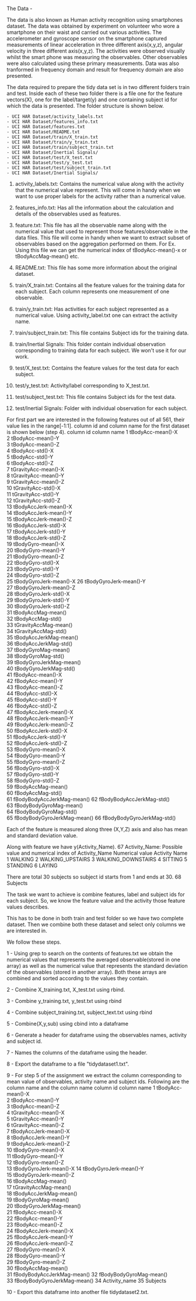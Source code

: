The Data - 

The data is also known as Human activity recognition using smartphones dataset.
The data was obtained by experiment on volunteer who wore a smartphone on their
waist and carried out various activities. The accelerometer and gyroscope 
sensor on the smartphone captured measurements of linear acceleration in three 
different axis(x,y,z),  angular velocity in three different axis(x,y,z).
The activities were observed  visually whilst the smart phone was measuring the 
observables. Other observables were also calculated using these primary 
measurements. Data was also tranformed in  frequency domain and result for frequency 
domain are also presented.

The data required to prepare the tidy data set is in two different folders train 
and test. Inside each of these two folder there is a file one for the feature 
vectors(X), one for the label/target(y) and one containing subject id for which 
the data is presented. The folder structure is shown below.

    - UCI HAR Dataset/activity_labels.txt
    - UCI HAR Dataset/features_info.txt
    - UCI HAR Dataset/features.txt
    - UCI HAR Dataset/README.txt
    - UCI HAR Dataset/train/X_train.txt
    - UCI HAR Dataset/train/y_train.txt
    - UCI HAR Dataset/train/subject_train.txt
    - UCI HAR Dataset/Inertial Signals/ 
    - UCI HAR Dataset/test/X_test.txt
    - UCI HAR Dataset/test/y_test.txt
    - UCI HAR Dataset/test/subject_train.txt
    - UCI HAR Dataset/Inertial Signals/ 


1. activity_labels.txt: Contains the numerical value along with the activity 
that the numerical value represent.  This will come in handy when we want to use 
proper labels for the activity rather than a numerical value.

2. features_info.txt: Has all the information about the calculation and details 
of the observables used as features.

3. feature.txt: This file has all the observable name along with the numerical 
value that  used to represent those features/observable in the data files. 
This file will come in handy when we want to extract subset of observables
based on the aggregation performed on them. For Ex. Using this file we can get 
the numerical index of tBodyAcc-mean()-x or tBodyAccMag-mean() etc. 

4. README.txt: This file has some more information about the original dataset. 

5. train/X_train.txt: Contains all the feature values for the training data for 
each subject. Each column represents one measurement of one observable.

6. train/y_train.txt: Has activities for each subject represented as a numerical 
value. Using activity_label.txt one can extract the activity name.

7. train/subject_train.txt: This file contains Subject ids for the training data.

8. train/Inertial Signals: This folder contain individual observation corresponding 
to training data for each subject. We won't use it for our work.


9. test/X_test.txt: Contains the feature values for the test data for 
each subject.

10. test/y_test.txt: Activity/label corresponding to X_test.txt.

11. test/subject_test.txt: This file contains Subject ids for the test data.

12. test/Inertial Signals: Folder with individual observation for each subject.

For first part we are interested in the following features out of all 561, their 
value lies in the range[-1:1]. column id and column name for the first dataset is
shown below (step 4).
    column id   column name
    1           tBodyAcc-mean()-X           
    2           tBodyAcc-mean()-Y           
    3           tBodyAcc-mean()-Z           
    4           tBodyAcc-std()-X            
    5           tBodyAcc-std()-Y            
    6           tBodyAcc-std()-Z           
    7           tGravityAcc-mean()-X        
    8           tGravityAcc-mean()-Y        
    9           tGravityAcc-mean()-Z        
    10          tGravityAcc-std()-X         
    11          tGravityAcc-std()-Y         
    12          tGravityAcc-std()-Z        
    13          tBodyAccJerk-mean()-X       
    14          tBodyAccJerk-mean()-Y       
    15          tBodyAccJerk-mean()-Z       
    16          tBodyAccJerk-std()-X        
    17          tBodyAccJerk-std()-Y        
    18          tBodyAccJerk-std()-Z       
    19          tBodyGyro-mean()-X         
    20          tBodyGyro-mean()-Y          
    21          tBodyGyro-mean()-Z          
    22          tBodyGyro-std()-X           
    23          tBodyGyro-std()-Y           
    24          tBodyGyro-std()-Z          
    25          tBodyGyroJerk-mean()-X
    26          tBodyGyroJerk-mean()-Y      
    27          tBodyGyroJerk-mean()-Z      
    28          tBodyGyroJerk-std()-X      
    29          tBodyGyroJerk-std()-Y       
    30          tBodyGyroJerk-std()-Z      
    31          tBodyAccMag-mean()       
    32          tBodyAccMag-std()           
    33          tGravityAccMag-mean()          
    34          tGravityAccMag-std()        
    35          tBodyAccJerkMag-mean()      
    36          tBodyAccJerkMag-std()      
    37          tBodyGyroMag-mean()        
    38          tBodyGyroMag-std()          
    39          tBodyGyroJerkMag-mean()     
    40          tBodyGyroJerkMag-std()      
    41          fBodyAcc-mean()-X           
    42          fBodyAcc-mean()-Y          
    43          fBodyAcc-mean()-Z           
    44          fBodyAcc-std()-X            
    45          fBodyAcc-std()-Y            
    46          fBodyAcc-std()-Z            
    47          fBodyAccJerk-mean()-X       
    48          fBodyAccJerk-mean()-Y      
    49          fBodyAccJerk-mean()-Z      
    50          fBodyAccJerk-std()-X       
    51          fBodyAccJerk-std()-Y        
    52          fBodyAccJerk-std()-Z        
    53          fBodyGyro-mean()-X          
    54          fBodyGyro-mean()-Y         
    55          fBodyGyro-mean()-Z         
    56          fBodyGyro-std()-X           
    57          fBodyGyro-std()-Y           
    58          fBodyGyro-std()-Z           
    59          fBodyAccMag-mean()          
    60          fBodyAccMag-std()          
    61          fBodyBodyAccJerkMag-mean()
    62          fBodyBodyAccJerkMag-std()  
    63          fBodyBodyGyroMag-mean()     
    64          fBodyBodyGyroMag-std()      
    65          fBodyBodyGyroJerkMag-mean()
    66          fBodyBodyGyroJerkMag-std() 

Each of the feature is measured along three (X,Y,Z) axis and also has mean and 
standard deviation value. 

Along with feature we have y(Activity_Name).
    67          Activity_Name:
            Possible value and numerical index of Activity_Name
            Numerical value     Activity Name
            1                   WALKING
            2                   WALKING_UPSTAIRS
            3                   WALKING_DOWNSTAIRS
            4                   SITTING
            5                   STANDING
            6                   LAYING
              

There are total 30 subjects so subject id starts from 1 and ends at 30.
    68          Subjects


The task we want to achieve is combine features, label and subject ids for each
subject. So, we know the feature value and the activity those feature values
describes.


This has to be done in both train and test folder so we have two complete dataset. 
Then we combine both these dataset and select only columns we are interested in.

We follow these steps.
    
1 - Using grep to search on the contents of features.txt we obtain the numerical 
values that represents the averaged observable(stored in one array) as well as 
the numerical value that represents the standard deviation of the observables 
(stored in another array). Both these arrays are combined and sorted according
to the values they contain.


2 - Combine X_training.txt, X_test.txt using rbind.

3 - Combine y_training.txt, y_test.txt using rbind

4 - Combine subject_training.txt, subject_text.txt using rbind
    
5 - Combine(X,y,sub) using cbind into a dataframe 

    
6 - Generate a header for dataframe using the observables names, activity and 
subject id.

7 - Names the columns of the dataframe using the header. 

8 - Export the dataframe to a file "tidydataset1.txt".    

9 - For step 5 of the assignment we extract the column corresponding to mean 
value of observables, activity name and subject ids. Following are the column
name and the column name
    column id       column name
    1               tBodyAcc-mean()-X           
    2               tBodyAcc-mean()-Y           
    3               tBodyAcc-mean()-Z           
    4               tGravityAcc-mean()-X        
    5               tGravityAcc-mean()-Y        
    6               tGravityAcc-mean()-Z        
    7               tBodyAccJerk-mean()-X       
    8               tBodyAccJerk-mean()-Y       
    9               tBodyAccJerk-mean()-Z       
    10              tBodyGyro-mean()-X         
    11              tBodyGyro-mean()-Y          
    12              tBodyGyro-mean()-Z          
    13              tBodyGyroJerk-mean()-X
    14              tBodyGyroJerk-mean()-Y      
    15              tBodyGyroJerk-mean()-Z      
    16              tBodyAccMag-mean()       
    17              tGravityAccMag-mean()          
    18              tBodyAccJerkMag-mean()      
    19              tBodyGyroMag-mean()        
    20              tBodyGyroJerkMag-mean()     
    21              fBodyAcc-mean()-X           
    22              fBodyAcc-mean()-Y          
    23              fBodyAcc-mean()-Z           
    24              fBodyAccJerk-mean()-X       
    25              fBodyAccJerk-mean()-Y      
    26              fBodyAccJerk-mean()-Z      
    27              fBodyGyro-mean()-X          
    28              fBodyGyro-mean()-Y         
    29              fBodyGyro-mean()-Z         
    30              fBodyAccMag-mean()          
    31              fBodyBodyAccJerkMag-mean()
    32              fBodyBodyGyroMag-mean()     
    33              fBodyBodyGyroJerkMag-mean()
    34              Activity_name
    35              Subjects

    
10 - Export this dataframe into another file tidydataset2.txt.


